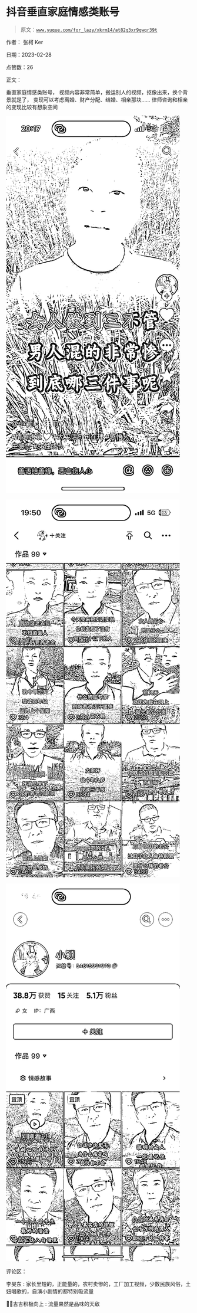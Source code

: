 # 抖音垂直家庭情感类账号

> 原文：[`www.yuque.com/for_lazy/xkrm14/at82g3xr9gwqr39t`](https://www.yuque.com/for_lazy/xkrm14/at82g3xr9gwqr39t)



作者： 张柯 Ker 

日期：2023-02-28 

点赞数：26 

正文： 

垂直家庭情感类账号， 视频内容非常简单，搬运别人的视频，抠像出来，换个背景就是了， 变现可以考虑离婚、财产分配、结婚、相亲那块…… 律师咨询和相亲的变现比较有想象空间 

![](img/2ee0ff2853a11989068c6ce03cb12136.png)  

![](img/e9d8d9f948f5cb9dfd0b05c7b4273caa.png)  

![](img/cbe7f5ff67b431eff2023f4a977b4b1a.png)  

评论区： 

李昊东 : 家长里短的，正能量的，农村卖惨的，工厂加工视频，少数民族风俗，土妞唱歌的，自演小剧情的都特别吸流量 

💪🏻吉吉积极向上 : 流量果然是品味的天敌 

